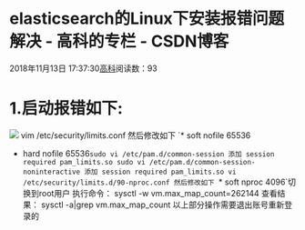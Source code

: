 
# elasticsearch的Linux下安装报错问题解决 - 高科的专栏 - CSDN博客

2018年11月13日 17:37:30[高科](https://me.csdn.net/pbymw8iwm)阅读数：93


# 1.启动报错如下:
![](https://img-blog.csdnimg.cn/20181113173048996.png)
vim /etc/security/limits.conf
然后修改如下
`* soft nofile 65536
* hard nofile 65536`sudo vi /etc/pam.d/common-session
添加 session required pam_limits.so
sudo vi /etc/pam.d/common-session-noninteractive
添加 session required pam_limits.so
vi /etc/security/limits.d/90-nproc.conf
然后修改如下
`*          soft    nproc     4096`切换到root用户
执行命令：
sysctl -w vm.max_map_count=262144
查看结果：
sysctl -a|grep vm.max_map_count
以上部分操作需要退出账号重新登录的

